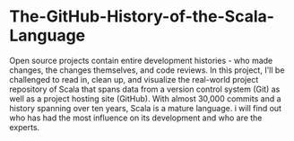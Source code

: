 # The-GitHub-History-of-the-Scala-Language
Open source projects contain entire development histories - who made changes, the changes themselves, and code reviews. In this project, I'll be challenged to read in, clean up, and visualize the real-world project repository of Scala that spans data from a version control system (Git) as well as a project hosting site (GitHub). With almost 30,000 commits and a history spanning over ten years, Scala is a mature language. i will find out who has had the most influence on its development and who are the experts.

